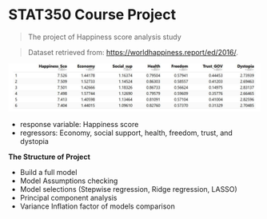 # STAT350 Course Project

> The project of Happiness score analysis study

> Dataset retrieved from: https://worldhappiness.report/ed/2016/.

![dataset example](https://github.com/Doreen-Lw/STAT350_Project/blob/README-edit/dataset.jpg)

- response variable: Happiness score
- regressors: Economy, social support, health, freedom, trust, and dystopia

**The Structure of Project**

- Build a full model
- Model Assumptions checking
- Model selections (Stepwise regression, Ridge regression, LASSO)
- Principal component analysis
- Variance Inflation factor of models comparison

